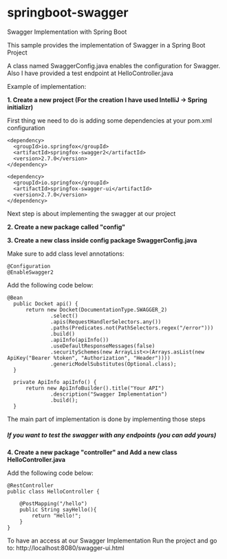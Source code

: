 # springboot-swagger
Swagger Implementation with Spring Boot


This sample provides the implementation of Swagger in a Spring Boot Project

A class named SwaggerConfig.java enables the configuration for Swagger. Also I have provided a test endpoint at HelloController.java

Example of implementation:

**1. Create a new project (For the creation I have used IntelliJ -> Spring initializr)**

First thing we need to do is adding some dependencies at your pom.xml configuration
```
<dependency>
  <groupId>io.springfox</groupId>
  <artifactId>springfox-swagger2</artifactId>
  <version>2.7.0</version>
</dependency>

<dependency>
  <groupId>io.springfox</groupId>
  <artifactId>springfox-swagger-ui</artifactId>
  <version>2.7.0</version>
</dependency>
```

Next step is about implementing the swagger at our project

**2. Create a new package called "config"**

**3. Create a new class inside config package SwaggerConfig.java**

Make sure to add class level annotations:

```
@Configuration
@EnableSwagger2
```

  Add the following code below:
  
  ```
  @Bean
    public Docket api() {
        return new Docket(DocumentationType.SWAGGER_2)
                .select()
                .apis(RequestHandlerSelectors.any())
                .paths(Predicates.not(PathSelectors.regex("/error")))
                .build()
                .apiInfo(apiInfo())
                .useDefaultResponseMessages(false)
                .securitySchemes(new ArrayList<>(Arrays.asList(new ApiKey("Bearer %token", "Authorization", "Header"))))
                .genericModelSubstitutes(Optional.class);
    }

    private ApiInfo apiInfo() {
        return new ApiInfoBuilder().title("Your API")
                .description("Swagger Implementation")
                .build();
    }
  ```
The main part of implementation is done by implementing those steps

##### If you want to test the swagger with any endpoints (you can add yours)

**4. Create a new package "controller" and Add a new class HelloController.java**

Add the following code below:

```
@RestController
public class HelloController {

    @PostMapping("/hello")
    public String sayHello(){
        return "Hello!";
    }
}
```

To have an access at our Swagger Implementation
Run the project and go to: http://localhost:8080/swagger-ui.html




